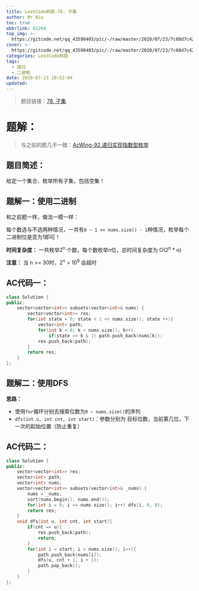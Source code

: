 ```yaml
---
title: LeetCode刷题-78. 子集
author: Mr.Niu
toc: true
abbrlink: 61204
top_img: >-
  https://gitcode.net/qq_43590403/pic/-/raw/master/2020/07/23/7c68d7c420ae3710476e3656966f7318.png
cover: >-
  https://gitcode.net/qq_43590403/pic/-/raw/master/2020/07/23/7c68d7c420ae3710476e3656966f7318.png
categories: LeetCode刷题
tags:
  - 递归
  - 二进制
date: 2020-07-23 10:52:04
updated:
---
```


















> 题目链接：[78. 子集]( https://leetcode-cn.com/problems/subsets/)



# 题解：



> 与之前的题几乎一致：[AcWing-92.递归实现指数型枚举](https://www.itnxd.cn/posts/14886.html)



## 题目简述：

给定一个集合，枚举所有子集，包括空集！



## 题解一：使用二进制

和之前题一样，做法一模一样：

每个数选与不选两种情况，一共有`0 ~ 1 << nums.size() - 1`种情况，枚举每个二进制位是否为1即可！



**时间复杂度：** 一共枚举2<sup>n</sup> 个数，每个数枚举n位，总时间复杂度为 O(2<sup>n</sup> * n)



**注意：** 当 n >= 30时，2<sup>n</sup> > 10<sup>9</sup> 会超时

## AC代码一：



```c++
class Solution {
public:
    vector<vector<int>> subsets(vector<int>& nums) {
        vector<vector<int>> res;
        for(int state = 0; state < 1 << nums.size(); state ++){
            vector<int> path;
            for(int k = 0; k < nums.size(); k++)
                if(state >> k & 1) path.push_back(nums[k]);
            res.push_back(path);
        }
        return res;
    }
};
```

## 题解二：使用DFS

**思路：**

- 使用`for`循环分别去搜索位数为`0 ~ nums.size()`的序列
- `dfs(int u, int cnt, int start)`：参数分别为 目标位数，当前第几位，下一次的起始位置（防止重复）



## AC代码二：

```c++
class Solution {
public:
    vector<vector<int>> res;
    vector<int> path;
    vector<int> nums;
    vector<vector<int>> subsets(vector<int>& _nums) {
        nums = _nums;
        sort(nums.begin(), nums.end());
        for(int i = 0; i <= nums.size(); i++) dfs(i, 0, 0);
        return res;
    }
    void dfs(int u, int cnt, int start){
        if(cnt == u){
            res.push_back(path);
            return;
        }
        for(int i = start; i < nums.size(); i++){
            path.push_back(nums[i]);
            dfs(u, cnt + 1, i + 1);
            path.pop_back();
        }
    }
};
```

